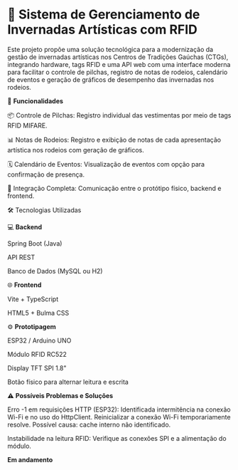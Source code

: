 # 💃 Sistema de Gerenciamento de Invernadas Artísticas com RFID

Este projeto propõe uma solução tecnológica para a modernização da gestão de invernadas artísticas nos Centros de Tradições Gaúchas (CTGs), integrando hardware, tags RFID e uma API web com uma interface moderna para facilitar o controle de pilchas, registro de notas de rodeios, calendário de eventos e geração de gráficos de desempenho das invernadas nos rodeios.

📌 **Funcionalidades**

📦 Controle de Pilchas: Registro individual das vestimentas por meio de tags RFID MIFARE.

📊 Notas de Rodeios: Registro e exibição de notas de cada apresentação artística nos rodeios com geração de gráficos.

🗓️ Calendário de Eventos: Visualização de eventos com opção para confirmação de presença.

🔄 Integração Completa: Comunicação entre o protótipo físico, backend e frontend.

🛠️ Tecnologias Utilizadas

💻 **Backend**

Spring Boot (Java)

API REST

Banco de Dados (MySQL ou H2)

🌐 **Frontend**

Vite + TypeScript

HTML5 + Bulma CSS

⚙️ **Prototipagem**

ESP32 / Arduino UNO

Módulo RFID RC522

Display TFT SPI 1.8"

Botão físico para alternar leitura e escrita

⚠️ **Possíveis Problemas e Soluções**

Erro -1 em requisições HTTP (ESP32): Identificada intermitência na conexão Wi-Fi e no uso do HttpClient. Reinicializar a conexão Wi-Fi temporariamente resolve. Possível causa: cache interno não identificado.

Instabilidade na leitura RFID: Verifique as conexões SPI e a alimentação do módulo.

**Em andamento**
